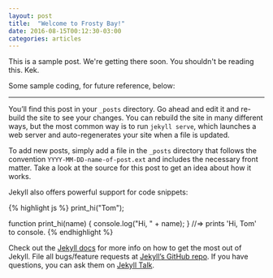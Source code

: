 ```yaml
---
layout: post
title:  "Welcome to Frosty Bay!" 
date: 2016-08-15T00:12:30-03:00
categories: articles
---
```

This is a sample post. We're getting there soon. You shouldn't be reading this. Kek.

Some sample coding, for future reference, below:

----

You’ll find this post in your `_posts` directory. Go ahead and edit it and re-build the site to see your changes. You can rebuild the site in many different ways, but the most common way is to run `jekyll serve`, which launches a web server and auto-regenerates your site when a file is updated.

To add new posts, simply add a file in the `_posts` directory that follows the convention `YYYY-MM-DD-name-of-post.ext` and includes the necessary front matter. Take a look at the source for this post to get an idea about how it works.

Jekyll also offers powerful support for code snippets:

{% highlight js %}
print_hi("Tom");

function print_hi(name) {
  console.log("Hi, " + name);
}
//=> prints 'Hi, Tom' to console.
{% endhighlight %}

Check out the [Jekyll docs][jekyll-docs] for more info on how to get the most out of Jekyll. File all bugs/feature requests at [Jekyll’s GitHub repo][jekyll-gh]. If you have questions, you can ask them on [Jekyll Talk][jekyll-talk].

[jekyll-docs]: http://jekyllrb.com/docs/home
[jekyll-gh]:   https://github.com/jekyll/jekyll
[jekyll-talk]: https://talk.jekyllrb.com/
